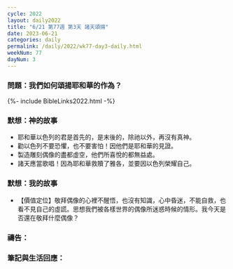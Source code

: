 ```yaml
---
cycle: 2022
layout: daily2022
title: "6/21 第77週 第3天 諸天頌揚"
date: 2023-06-21
categories: daily
permalink: /daily/2022/wk77-day3-daily.html
weekNum: 77
dayNum: 3
---
```


### 問題：我們如何頌揚耶和華的作為？
 
{%- include BibleLinks2022.html -%}

### 默想：神的故事
+ 耶和華以色列的君是首先的，是末後的，除祂以外，再沒有真神。
+ 勸以色列不要恐懼，也不要害怕！因他們是耶和華的見證。
+ 製造雕刻偶像的盡都虛空，他們所喜悅的都無益處。
+ 諸天應當歌唱！因為耶和華救贖了雅各，並要因以色列榮耀自己。

### 默想：我的故事
+ 【價值定位】敬拜偶像的心裡不醒悟，也沒有知識，心中昏迷，不能自救，也看不見自己的虛謊。思想我們被各樣世界的偶像所迷惑時候的情形。我今天是否還在敬拜什麼偶像？

### 禱告：

### 筆記與生活回應：
